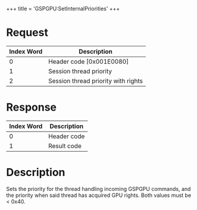 +++
title = 'GSPGPU:SetInternalPriorities'
+++

# Request

| Index Word | Description                         |
|------------|-------------------------------------|
| 0          | Header code \[0x001E0080\]          |
| 1          | Session thread priority             |
| 2          | Session thread priority with rights |

# Response

| Index Word | Description |
|------------|-------------|
| 0          | Header code |
| 1          | Result code |

# Description

Sets the priority for the thread handling incoming GSPGPU commands, and
the priority when said thread has acquired GPU rights. Both values must
be \< 0x40.

